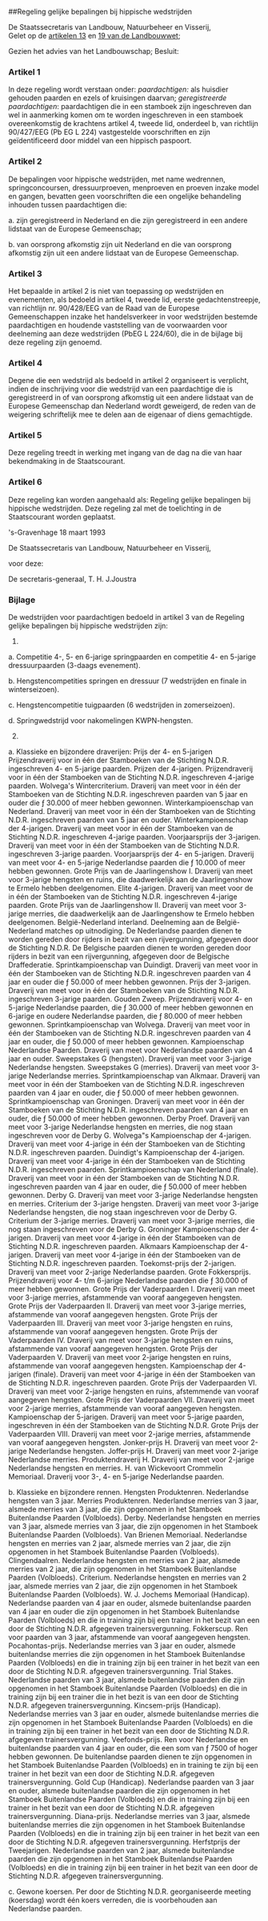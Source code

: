 <meta http-equiv='Content-Type' content='text/html; charset=utf-8' />

##Regeling gelijke bepalingen bij hippische wedstrijden

De Staatssecretaris van Landbouw, Natuurbeheer en Visserij,  
Gelet op de [artikelen 13](../../../../../../../../wet/landbouwwet/BWBR0002252/README.md) en [19 van de Landbouwwet](../../../../../../../../wet/landbouwwet/BWBR0002252/README.md);

Gezien het advies van het Landbouwschap;
Besluit:    

### Artikel  1  

In deze regeling wordt verstaan onder:    *paardachtigen:*   als huisdier gehouden paarden en ezels of kruisingen daarvan;    *geregistreerde paardachtigen*:  paardachtigen die in een stamboek zijn ingeschreven dan wel in aanmerking komen om te worden ingeschreven in een stamboek overeenkomstig de krachtens artikel 4, tweede lid, onderdeel b, van richtlijn 90/427/EEG (Pb EG L 224) vastgestelde voorschriften en zijn geïdentificeerd door middel van een hippisch paspoort.     

### Artikel  2  

De bepalingen voor hippische wedstrijden, met name wedrennen, springconcoursen, dressuurproeven, menproeven en proeven inzake model en gangen, bevatten geen voorschriften die een ongelijke behandeling inhouden tussen paardachtigen die: 

a. zijn geregistreerd in Nederland en die zijn geregistreerd in een andere lidstaat van de Europese Gemeenschap;  

b. van oorsprong afkomstig zijn uit Nederland en die van oorsprong afkomstig zijn uit een andere lidstaat van de Europese Gemeenschap.    

### Artikel  3  

Het bepaalde in artikel 2 is niet van toepassing op wedstrijden en evenementen, als bedoeld in artikel 4, tweede lid, eerste gedachtenstreepje, van richtlijn nr. 90/428/EEG van de Raad van de Europese Gemeenschappen inzake het handelsverkeer in voor wedstrijden bestemde paardachtigen en houdende vaststelling van de voorwaarden voor deelneming aan deze wedstrijden (PbEG L 224/60), die in de bijlage bij deze regeling zijn genoemd.  

### Artikel  4  

Degene die een wedstrijd als bedoeld in artikel 2 organiseert is verplicht, indien de inschrijving voor die wedstrijd van een paardachtige die is geregistreerd in of van oorsprong afkomstig uit een andere lidstaat van de Europese Gemeenschap dan Nederland wordt geweigerd, de reden van de weigering schriftelijk mee te delen aan de eigenaar of diens gemachtigde.  

### Artikel  5  

Deze regeling treedt in werking met ingang van de dag na die van haar bekendmaking in de Staatscourant.  

### Artikel  6  

Deze regeling kan worden aangehaald als: Regeling gelijke bepalingen bij hippische wedstrijden. Deze regeling zal met de toelichting in de Staatscourant worden geplaatst.  

's-Gravenhage 
18 maart 1993    

De 
Staatssecretaris van Landbouw, Natuurbeheer en Visserij, 

voor deze: 

De 
secretaris-generaal, 
T. H. J.Joustra   

### Bijlage  

De wedstrijden voor paardachtigen bedoeld in artikel 3 van de Regeling gelijke bepalingen bij hippische wedstrijden zijn: 

1. 
a. Competitie 4-, 5- en 6-jarige springpaarden en competitie 4- en 5-jarige dressuurpaarden (3-daags evenement).  

b. Hengstencompetities springen en dressuur (7 wedstrijden en finale in winterseizoen).  

c. Hengstencompetitie tuigpaarden (6 wedstrijden in zomerseizoen).  

d. Springwedstrijd voor nakomelingen KWPN-hengsten.    

2. 

a. Klassieke en bijzondere draverijen:   Prijs der 4- en 5-jarigen  Prijzendraverij voor in één der Stamboeken van de Stichting N.D.R. ingeschreven 4- en 5-jarige paarden.    Prijzen der 4-jarigen.  Prijzendraverij voor in één der Stamboeken van de Stichting N.D.R. ingeschreven 4-jarige paarden.    Wolvega's Wintercriterium.  Draverij van meet voor in één der Stamboeken van de Stichting N.D.R. ingeschreven paarden van 5 jaar en ouder die ƒ 30.000 of meer hebben gewonnen.    Winterkampioenschap van Nederland.  Draverij van meet voor in één der Stamboeken van de Stichting N.D.R. ingeschreven paarden van 5 jaar en ouder.    Winterkampioenschap der 4-jarigen.  Draverij van meet voor in één der Stamboeken van de Stichting N.D.R. ingeschreven 4-jarige paarden.    Voorjaarsprijs der 3-jarigen.  Draverij van meet voor in één der Stamboeken van de Stichting N.D.R. ingeschreven 3-jarige paarden.    Voorjaarsprijs der 4- en 5-jarigen.  Draverij van meet voor 4- en 5-jarige Nederlandse paarden die ƒ 10.000 of meer hebben gewonnen.    Grote Prijs van de Jaarlingenshow I.  Draverij van meet voor 3-jarige hengsten en ruins, die daadwerkelijk aan de Jaarlingenshow te Ermelo hebben deelgenomen.    Elite 4-jarigen.  Draverij van meet voor de in één der Stamboeken van de Stichting N.D.R. ingeschreven 4-jarige paarden.    Grote Prijs van de Jaarlingenshow II.  Draverij van meet voor 3-jarige merries, die daadwerkelijk aan de Jaarlingenshow te Ermelo hebben deelgenomen.    België-Nederland interland.  Deelneming aan de België-Nederland matches op uitnodiging. De Nederlandse paarden dienen te worden gereden door rijders in bezit van een rijvergunning, afgegeven door de Stichting N.D.R. De Belgische paarden dienen te worden gereden door rijders in bezit van een rijvergunning, afgegeven door de Belgische Draffederatie.    Sprintkampioenschap van Duindigt.  Draverij van meet voor in één der Stamboeken van de Stichting N.D.R. ingeschreven paarden van 4 jaar en ouder die ƒ 50.000 of meer hebben gewonnen.    Prijs der 3-jarigen.  Draverij van meet voor in één der Stamboeken van de Stichting N.D.R. ingeschreven 3-jarige paarden.    Gouden Zweep.  Prijzendraverij voor 4- en 5-jarige Nederlandse paarden, die ƒ 30.000 of meer hebben gewonnen en 6-jarige en oudere Nederlandse paarden, die ƒ 80.000 of meer hebben gewonnen.    Sprintkampioenschap van Wolvega.  Draverij van meet voor in één der Stamboeken van de Stichting N.D.R. ingeschreven paarden van 4 jaar en ouder, die ƒ 50.000 of meer hebben gewonnen.    Kampioenschap Nederlandse Paarden.  Draverij van meet voor Nederlandse paarden van 4 jaar en ouder.    Sweepstakes G (hengsten).  Draverij van meet voor 3-jarige Nederlandse hengsten.    Sweepstakes G (merries).  Draverij van meet voor 3-jarige Nederlandse merries.    Sprintkampioenschap van Alkmaar.  Draverij van meet voor in één der Stamboeken van de Stichting N.D.R. ingeschreven paarden van 4 jaar en ouder, die ƒ 50.000 of meer hebben gewonnen.    Sprintkampioenschap van Groningen.  Draverij van meet voor in één der Stamboeken van de Stichting N.D.R. ingeschreven paarden van 4 jaar en ouder, die ƒ 50.000 of meer hebben gewonnen.    Derby Proef.  Draverij van meet voor 3-jarige Nederlandse hengsten en merries, die nog staan ingeschreven voor de Derby G.    Wolvega"s Kampioenschap der 4-jarigen.  Draverij van meet voor 4-jarige in één der Stamboeken van de Stichting N.D.R. ingeschreven paarden.    Duindigt's Kampioenschap der 4-jarigen.  Draverij van meet voor 4-jarige in één der Stamboeken van de Stichting N.D.R. ingeschreven paarden.    Sprintkampioenschap van Nederland (finale).  Draverij van meet voor in één der Stamboeken van de Stichting N.D.R. ingeschreven paarden van 4 jaar en ouder, die ƒ 50.000 of meer hebben gewonnen.    Derby G.  Draverij van meet voor 3-jarige Nederlandse hengsten en merries.    Criterium der 3-jarige hengsten.  Draverij van meet voor 3-jarige Nederlandse hengsten, die nog staan ingeschreven voor de Derby G.    Criterium der 3-jarige merries.  Draverij van meet voor 3-jarige merries, die nog staan ingeschreven voor de Derby G.    Groninger Kampioenschap der 4-jarigen.  Draverij van meet voor 4-jarige in één der Stamboeken van de Stichting N.D.R. ingeschreven paarden.    Alkmaars Kampioenschap der 4-jarigen.  Draverij van meet voor 4-jarige in één der Stamboeken van de Stichting N.D.R. ingeschreven paarden.    Toekomst-prijs der 2-jarigen.  Draverij van meet voor 2-jarige Nederlandse paarden.    Grote Fokkersprijs.  Prijzendraverij voor 4- t/m 6-jarige Nederlandse paarden die ƒ 30.000 of meer hebben gewonnen.    Grote Prijs der Vaderpaarden I.  Draverij van meet voor 3-jarige merries, afstammende van vooraf aangegeven hengsten.    Grote Prijs der Vaderpaarden II.  Draverij van meet voor 3-jarige merries, afstammende van vooraf aangegeven hengsten.    Grote Prijs der Vaderpaarden III.  Draverij van meet voor 3-jarige hengsten en ruins, afstammende van vooraf aangegeven hengsten.    Grote Prijs der Vaderpaarden IV.  Draverij van meet voor 3-jarige hengsten en ruins, afstammende van vooraf aangegeven hengsten.    Grote Prijs der Vaderpaarden V.  Draverij van meet voor 2-jarige hengsten en ruins, afstammende van vooraf aangegeven hengsten.    Kampioenschap der 4-jarigen (finale).  Draverij van meet voor 4-jarige in één der Stamboeken van de Stichting N.D.R. ingeschreven paarden.    Grote Prijs der Vaderpaarden VI.  Draverij van meet voor 2-jarige hengsten en ruins, afstemmende van vooraf aangegeven hengsten.    Grote Prijs der Vaderpaarden VII.  Draverij van meet voor 2-jarige merries, afstammende van vooraf aangegeven hengsten.    Kampioenschap der 5-jarigen.  Draverij van meet voor 5-jarige paarden, ingeschreven in één der Stamboeken van de Stichting N.D.R.    Grote Prijs der Vaderpaarden VIII.  Draverij van meet voor 2-jarige merries, afstammende van vooraf aangegeven hengsten.    Jonker-prijs H.  Draverij van meet voor 2-jarige Nederlandse hengsten.    Joffer-prijs H.  Draverij van meet voor 2-jarige Nederlandse merries.    Produktendraverij H.  Draverij van meet voor 2-jarige Nederlandse hengsten en merries.    H. van Wickevoort Crommelin Memoriaal.  Draverij voor 3-, 4- en 5-jarige Nederlandse paarden.     

b. Klassieke en bijzondere rennen.   Hengsten Produktenren.  Nederlandse hengsten van 3 jaar.    Merries Produktenren.  Nederlandse merries van 3 jaar, alsmede merries van 3 jaar, die zijn opgenomen in het Stamboek Buitenlandse Paarden (Volbloeds).    Derby.  Nederlandse hengsten en merries van 3 jaar, alsmede merries van 3 jaar, die zijn opgenomen in het Stamboek Buitenlandse Paarden (Volbloeds).    Van Brienen Memoriaal.  Nederlandse hengsten en merries van 2 jaar, alsmede merries van 2 jaar, die zijn opgenomen in het Stamboek Buitenlandse Paarden (Volbloeds).    Clingendaalren.  Nederlandse hengsten en merries van 2 jaar, alsmede merries van 2 jaar, die zijn opgenomen in het Stamboek Buitenlandse Paarden (Volbloeds).    Criterium.  Nederlandse hengsten en merries van 2 jaar, alsmede merries van 2 jaar, die zijn opgenomen in het Stamboek Buitenlandse Paarden (Volbloeds).    W. J. Jochems Memoriaal (Handicap).  Nederlandse paarden van 4 jaar en ouder, alsmede buitenlandse paarden van 4 jaar en ouder die zijn opgenomen in het Stamboek Buitenlandse Paarden (Volbloeds) en die in training zijn bij een trainer in het bezit van een door de Stichting N.D.R. afgegeven trainersvergunning.    Fokkerscup.  Ren voor paarden van 3 jaar, afstammende van vooraf aangegeven hengsten.    Pocahontas-prijs.  Nederlandse merries van 3 jaar en ouder, alsmede buitenlandse merries die zijn opgenomen in het Stamboek Buitenlandse Paarden (Volbloeds) en die in training zijn bij een trainer in het bezit van een door de Stichting N.D.R. afgegeven trainersvergunning.    Trial Stakes.  Nederlandse paarden van 3 jaar, alsmede buitenlandse paarden die zijn opgenomen in het Stamboek Buitenlandse Paarden (Volbloeds) en die in training zijn bij een trainer die in het bezit is van een door de Stichting N.D.R. afgegeven trainersvergunning.    Kincsem-prijs (Handicap).  Nederlandse merries van 3 jaar en ouder, alsmede buitenlandse merries die zijn opgenomen in het Stamboek Buitenlandse Paarden (Volbloeds) en die in training zijn bij een trainer in het bezit van een door de Stichting N.D.R. afgegeven trainersvergunning.    Veefonds-prijs.  Ren voor Nederlandse en buitenlandse paarden van 4 jaar en ouder, die een som van ƒ 7500 of hoger hebben gewonnen. De buitenlandse paarden dienen te zijn opgenomen in het Stamboek Buitenlandse Paarden (Volbloeds) en in training te zijn bij een trainer in het bezit van een door de Stichting N.D.R. afgegeven trainersvergunning.    Gold Cup (Handicap).  Nederlandse paarden van 3 jaar en ouder, alsmede buitenlandse paarden die zijn opgenomen in het Stamboek Buitenlandse Paarden (Volbloeds) en die in training zijn bij een trainer in het bezit van een door de Stichting N.D.R. afgegeven trainersvergunning.    Diana-prijs.  Nederlandse merries van 3 jaar, alsmede buitenlandse merries die zijn opgenomen in het Stamboek Buitenlandse Paarden (Volbloeds) en die in training zijn bij een trainer in het bezit van een door de Stichting N.D.R. afgegeven trainersvergunning.    Herfstprijs der Tweejarigen.  Nederlandse paarden van 2 jaar, alsmede buitenlandse paarden die zijn opgenomen in het Stamboek Buitenlandse Paarden (Volbloeds) en die in training zijn bij een trainer in het bezit van een door de Stichting N.D.R. afgegeven trainersvergunning.     

c. Gewone koersen. Per door de Stichting N.D.R. georganiseerde meeting (koersdag) wordt één koers verreden, die is voorbehouden aan Nederlandse paarden.     
